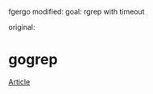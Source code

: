 fgergo modified:
goal: rgrep with timeout

original:
# gogrep

[Article](https://www.oreilly.com/learning/run-strikingly-fast-parallel-file-searches-in-go-with-sync-errgroup)
